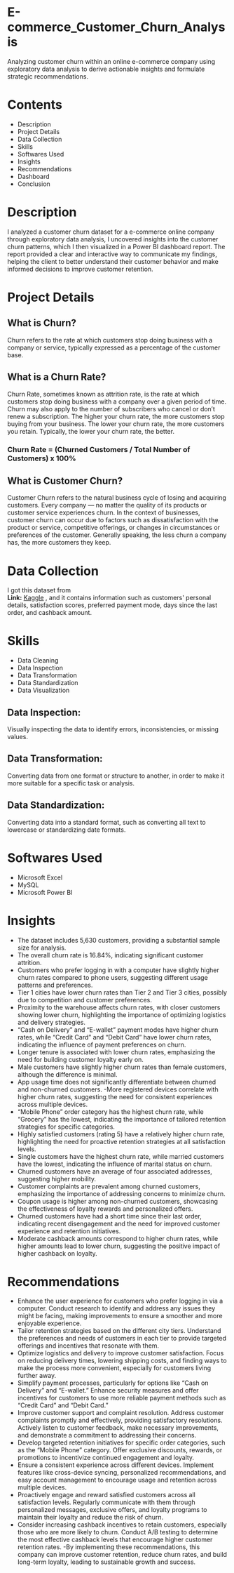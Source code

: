 # E-commerce_Customer_Churn_Analysis
Analyzing customer churn within an online e-commerce company using exploratory data analysis to derive actionable insights and formulate strategic recommendations.
# Contents
- Description
- Project Details
- Data Collection
- Skills
- Softwares Used
- Insights
- Recommendations
- Dashboard
- Conclusion
  
# Description
I analyzed a customer churn dataset for a e-commerce online company through exploratory data analysis, I uncovered insights into the customer churn patterns, which I then visualized in a Power BI dashboard report. The report provided a clear and interactive way to communicate my findings, helping the client to better understand their customer behavior and make informed decisions to improve customer retention.

# Project Details
## What is Churn?
Churn refers to the rate at which customers stop doing business with a company or service, typically expressed as a percentage of the customer base.
## What is a Churn Rate?
Churn Rate, sometimes known as attrition rate, is the rate at which customers stop doing business with a company over a given period of time. Churn may also apply to the number of subscribers who cancel or don’t renew a subscription. The higher your churn rate, the more customers stop buying from your business. The lower your churn rate, the more customers you retain. Typically, the lower your churn rate, the better.

### Churn Rate = (Churned Customers / Total Number of Customers) x 100%

## What is Customer Churn?
Customer Churn refers to the natural business cycle of losing and acquiring customers. Every company — no matter the quality of its products or customer service experiences churn. In the context of businesses, customer churn can occur due to factors such as dissatisfaction with the product or service, competitive offerings, or changes in circumstances or preferences of the customer. Generally speaking, the less churn a company has, the more customers they keep.

# Data Collection
I got this dataset from \
**Link:** [Kaggle]([02-Churn-Dataset.xlsx](https://www.kaggle.com/datasets/ankitverma2010/ecommerce-customer-churn-analysis-and-prediction?sort=most-comments))
, and it contains information such as customers' personal details, satisfaction scores, preferred payment mode, days since the last order, and cashback amount.

# Skills
- Data Cleaning
- Data Inspection
- Data Transformation
- Data Standardization
- Data Visualization
## Data Inspection: 
Visually inspecting the data to identify errors, inconsistencies, or missing values.

## Data Transformation: 
Converting data from one format or structure to another, in order to make it more suitable for a specific task or analysis.

## Data Standardization: 
Converting data into a standard format, such as converting all text to lowercase or standardizing date formats.

# Softwares Used
- Microsoft Excel
- MySQL
- Microsoft Power BI
  
# Insights
- The dataset includes 5,630 customers, providing a substantial sample size for analysis.
- The overall churn rate is 16.84%, indicating significant customer attrition.
- Customers who prefer logging in with a computer have slightly higher churn rates compared to phone users, suggesting different usage patterns and preferences.
- Tier 1 cities have lower churn rates than Tier 2 and Tier 3 cities, possibly due to competition and customer preferences.
- Proximity to the warehouse affects churn rates, with closer customers showing lower churn, highlighting the importance of optimizing logistics and delivery strategies.
- “Cash on Delivery” and “E-wallet” payment modes have higher churn rates, while “Credit Card” and “Debit Card” have lower churn rates, indicating the influence of payment preferences on churn.
- Longer tenure is associated with lower churn rates, emphasizing the need for building customer loyalty early on.
- Male customers have slightly higher churn rates than female customers, although the difference is minimal.
- App usage time does not significantly differentiate between churned and non-churned customers.
-More registered devices correlate with higher churn rates, suggesting the need for consistent experiences across multiple devices.
- “Mobile Phone” order category has the highest churn rate, while “Grocery” has the lowest, indicating the importance of tailored retention strategies for specific categories.
- Highly satisfied customers (rating 5) have a relatively higher churn rate, highlighting the need for proactive retention strategies at all satisfaction levels.
- Single customers have the highest churn rate, while married customers have the lowest, indicating the influence of marital status on churn.
- Churned customers have an average of four associated addresses, suggesting higher mobility.
- Customer complaints are prevalent among churned customers, emphasizing the importance of addressing concerns to minimize churn.
- Coupon usage is higher among non-churned customers, showcasing the effectiveness of loyalty rewards and personalized offers.
- Churned customers have had a short time since their last order, indicating recent disengagement and the need for improved customer experience and retention initiatives.
- Moderate cashback amounts correspond to higher churn rates, while higher amounts lead to lower churn, suggesting the positive impact of higher cashback on loyalty.

# Recommendations
- Enhance the user experience for customers who prefer logging in via a computer. Conduct research to identify and address any issues they might be facing, making improvements to ensure a smoother and more enjoyable experience.
- Tailor retention strategies based on the different city tiers. Understand the preferences and needs of customers in each tier to provide targeted offerings and incentives that resonate with them.
- Optimize logistics and delivery to improve customer satisfaction. Focus on reducing delivery times, lowering shipping costs, and finding ways to make the process more convenient, especially for customers living further away.
- Simplify payment processes, particularly for options like “Cash on Delivery” and “E-wallet.” Enhance security measures and offer incentives for customers to use more reliable payment methods such as “Credit Card” and “Debit Card.”
- Improve customer support and complaint resolution. Address customer complaints promptly and effectively, providing satisfactory resolutions. Actively listen to customer feedback, make necessary improvements, and demonstrate a commitment to addressing their concerns.
- Develop targeted retention initiatives for specific order categories, such as the “Mobile Phone” category. Offer exclusive discounts, rewards, or promotions to incentivize continued engagement and loyalty.
- Ensure a consistent experience across different devices. Implement features like cross-device syncing, personalized recommendations, and easy account management to encourage usage and retention across multiple devices.
- Proactively engage and reward satisfied customers across all satisfaction levels. Regularly communicate with them through personalized messages, exclusive offers, and loyalty programs to maintain their loyalty and reduce the risk of churn.
- Consider increasing cashback incentives to retain customers, especially those who are more likely to churn. Conduct A/B testing to determine the most effective cashback levels that encourage higher customer retention rates.
-By implementing these recommendations, this company can improve customer retention, reduce churn rates, and build long-term loyalty, leading to sustainable growth and success.
